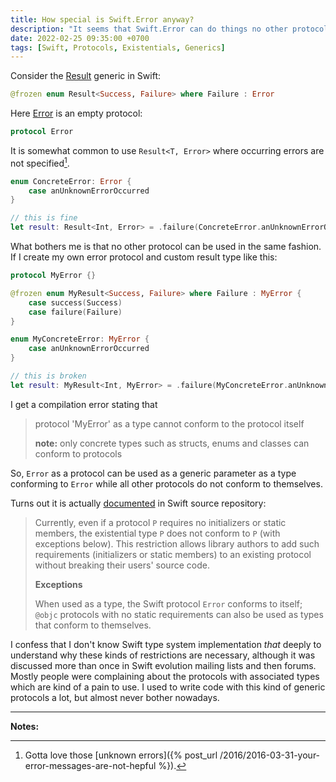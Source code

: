 ```yaml
---
title: How special is Swift.Error anyway?
description: "It seems that Swift.Error can do things no other protocols are allowed to."
date: 2022-02-25 09:35:00 +0700
tags: [Swift, Protocols, Existentials, Generics]
---
```


Consider the [Result][Swift.Result] generic in Swift:

```swift
@frozen enum Result<Success, Failure> where Failure : Error
```

Here [Error][Swift.Error] is an empty protocol:

```swift
protocol Error
```

It is somewhat common to use `Result<T, Error>` where occurring errors are not specified[^unknown-error].

```swift
enum ConcreteError: Error {
    case anUnknownErrorOccurred
}

// this is fine
let result: Result<Int, Error> = .failure(ConcreteError.anUnknownErrorOccurred)
```

What bothers me is that no other protocol can be used in the same fashion. If I create my own error protocol and custom result type like this:

```swift
protocol MyError {}

@frozen enum MyResult<Success, Failure> where Failure : MyError {
    case success(Success)
    case failure(Failure)
}

enum MyConcreteError: MyError {
    case anUnknownErrorOccurred
}

// this is broken
let result: MyResult<Int, MyError> = .failure(MyConcreteError.anUnknownErrorOccurred)
```

I get a compilation error stating that

> protocol 'MyError' as a type cannot conform to the protocol itself
>
> **note:** only concrete types such as structs, enums and classes can conform to protocols

So, `Error` as a protocol can be used as a generic parameter as a type conforming to `Error` while all other protocols do not conform to themselves.

Turns out it is actually [documented][protocol-type-non-conformance] in Swift source repository:

> Currently, even if a protocol `P` requires no initializers or static members, the existential type `P` does not conform to `P` (with exceptions below). This restriction allows library authors to add such requirements (initializers or static members) to an existing protocol without breaking their users' source code.
>
> **Exceptions**
>
> When used as a type, the Swift protocol `Error` conforms to itself; `@objc` protocols with no static requirements can also be used as types that conform to themselves.

I confess that I don't know Swift type system implementation _that_ deeply to understand why these kinds of restrictions are necessary, although it was discussed more than once in Swift evolution mailing lists and then forums. Mostly people were complaining about the protocols with associated types which are kind of a pain to use. I used to write code with this kind of generic protocols a lot, but almost never bother nowadays.

----

**Notes:**

[Swift.Result]: https://developer.apple.com/documentation/swift/result
[Swift.Error]: https://developer.apple.com/documentation/swift/error
[protocol-type-non-conformance]: https://github.com/apple/swift/blob/main/userdocs/diagnostics/protocol-type-non-conformance.md

[^unknown-error]: Gotta love those [unknown errors]({% post_url /2016/2016-03-31-your-error-messages-are-not-hepful %}).
